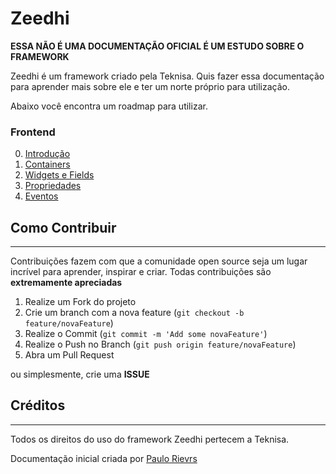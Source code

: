 # Zeedhi

<strong>ESSA NÃO É UMA DOCUMENTAÇÃO OFICIAL É UM ESTUDO SOBRE O FRAMEWORK</strong>


Zeedhi é um framework criado pela Teknisa. Quis fazer essa documentação para aprender mais sobre ele e ter um norte próprio para utilização.

Abaixo você encontra um roadmap para utilizar.


### Frontend

00. [Introdução](Documentation/Frontend/Basics/00-Introducao.md)
01. [Containers](Documentation/Frontend/Basics/01-Containers.md)
02. [Widgets e Fields](Documentation/Frontend/Basics/02-Widgets-Fields)
03. [Propriedades](Documentation/Frontend/Basics/03-Propriedades)
04. [Eventos](Documentation/Frontend/Basics/04-Eventos)

## Como Contribuir
<hr>
Contribuições fazem com que a comunidade open source seja um lugar incrível para aprender, inspirar e criar. Todas contribuições
são <strong>extremamente apreciadas</strong>

1. Realize um Fork do projeto
2. Crie um branch com a nova feature (`git checkout -b feature/novaFeature`)
3. Realize o Commit (`git commit -m 'Add some novaFeature'`)
4. Realize o Push no Branch (`git push origin feature/novaFeature`)
5. Abra um Pull Request

ou simplesmente, crie uma **ISSUE**

## Créditos
<hr>
Todos os direitos do uso do framework Zeedhi pertecem a Teknisa. 


Documentação inicial criada por [Paulo Rievrs](https://github.com/paulorievrs)